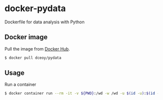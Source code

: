 docker-pydata
=============

Dockerfile for data analysis with Python

Docker image
------------

Pull the image from [Docker Hub](https://hub.docker.com/r/dceoy/pydata/).

```sh
$ docker pull dceoy/pydata
```

Usage
-----

Run a container

```sh
$ docker container run --rm -it -v ${PWD}:/wd -w /wd -u $(id -u):$(id -g) dceoy/pydata
```
